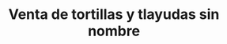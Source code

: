---
title: "Venta de tortillas y tlayudas sin nombre"
url: /oaxaca-de-juarez/venta-de-tortillas-y-tlayudas-sin-nombre/
shop: comodidad
---